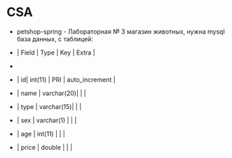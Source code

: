 # CSA
 - petshop-spring - Лабораторная № 3 магазин животных, нужна mysql база данных, c таблицей:

- | Field | Type       | Key | Extra          |

-

- | id| int(11)        | PRI | auto_increment |

- | name  | varchar(20)|     |                |

- | type  | varchar(15)|     |                |

- | sex   | varchar(1) |     |                |

- | age   | int(11)    |     |                |

- | price | double     |     |                |


